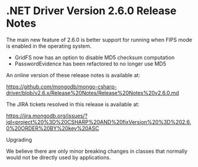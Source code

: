 # .NET Driver Version 2.6.0 Release Notes

The main new feature of 2.6.0 is better support for running when FIPS mode is enabled in the operating system.

* GridFS now has an option to disable MD5 checksum computation
* PasswordEvidence has been refactored to no longer use MD5

An online version of these release notes is available at:

https://github.com/mongodb/mongo-csharp-driver/blob/v2.6.x/Release%20Notes/Release%20Notes%20v2.6.0.md

The JIRA tickets resolved in this release is available at:

https://jira.mongodb.org/issues/?jql=project%20%3D%20CSHARP%20AND%20fixVersion%20%3D%202.6.0%20ORDER%20BY%20key%20ASC

Upgrading

We believe there are only minor breaking changes in classes that normally would not be directly used by applications.
